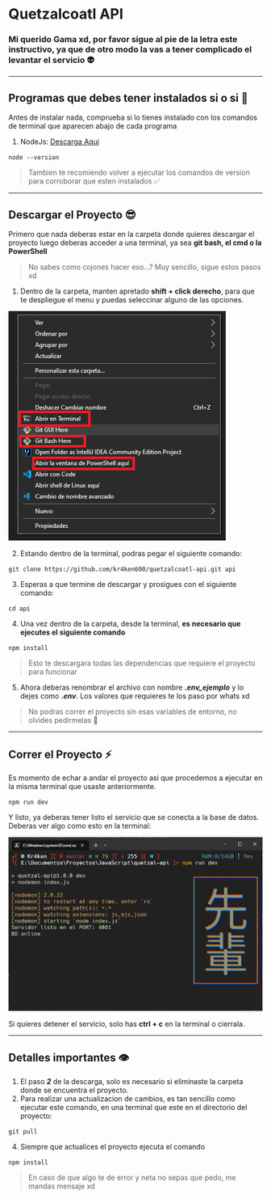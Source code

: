 # Quetzalcoatl API

**<h3>Mi querido Gama xd, por favor sigue al pie de la letra este instructivo, ya que de otro modo la vas a tener complicado el levantar el servicio 👽 </h3>**

***
## Programas que debes tener instalados si o si 🥵

Antes de instalar nada, comprueba si lo tienes instalado con los comandos de terminal que aparecen abajo de cada programa

1. NodeJs: [Descarga Aqui](https://nodejs.org/dist/v16.20.0/node-v16.20.0-x64.msi)
```
node --version
``` 

> Tambien te recomiendo volver a ejecutar los comandos de version para corroborar que esten instalados ✅
***

## Descargar el Proyecto 😎

Primero que nada deberas estar en la carpeta donde quieres descargar el proyecto luego deberas acceder a una terminal, ya sea **git bash, el cmd o la PowerShell**

>No sabes como cojones hacer eso...? Muy sencillo, sigue estos pasos xd

1. Dentro de la carpeta, manten apretado **shift + click derecho**, para que te despliegue el menu y puedas seleccinar alguno de las opciones.

![Image Text](/imgs/img1.png)

2. Estando dentro de la terminal, podras pegar el siguiente comando:
```
git clone https://github.com/kr4ken600/quetzalcoatl-api.git api
```

3. Esperas a que termine de descargar y prosigues con el siguiente comando:
```
cd api
```

4. Una vez dentro de la carpeta, desde la terminal, **es necesario que ejecutes el siguiente comando**
```
npm install
```
>Esto te descargara todas las dependencias que requiere el proyecto para funcionar

5. Ahora deberas renombrar el archivo con nombre ***.env_ejemplo*** y lo dejes como ***.env***. Los valores que requieres te los paso por whats xd
> No podras correr el proyecto sin esas variables de entorno, no olvides pedirmelas 👾

***

## Correr el Proyecto ⚡

Es momento de echar a andar el proyecto asi que procedemos a ejecutar en la misma terminal que usaste anteriormente.

```
npm run dev
```

Y listo, ya deberas tener listo el servicio que se conecta a la base de datos.
Deberas ver algo como esto en la terminal:

![Image Text](/imgs/img2.png)

Si quieres detener el servicio, solo has **ctrl + c** en la terminal o cierrala.
***

## Detalles importantes 👁️

1. El paso ***2*** de la descarga, solo es necesario si eliminaste la carpeta donde se encuentra el proyecto.
2. Para realizar una actualizacion de cambios, es tan sencillo como ejecutar este comando, en una terminal que este en el directorio del proyecto:
```
git pull
```
4. Siempre que actualices el proyecto ejecuta el comando
```
npm install
```

>En caso de que algo te de error y neta no sepas que pedo, me mandas mensaje xd